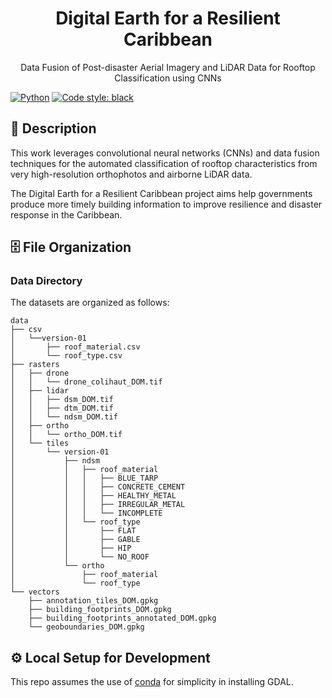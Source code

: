 <div align="center">

# Digital Earth for a Resilient Caribbean 
Data Fusion of Post-disaster Aerial Imagery and LiDAR Data for Rooftop Classification using CNNs

</div>

<a href="https://www.python.org/"><img alt="Python" src="https://img.shields.io/badge/-Python 3.9-blue?style=for-the-badge&logo=python&logoColor=white"></a>
<a href="https://black.readthedocs.io/en/stable/"><img alt="Code style: black" src="https://img.shields.io/badge/code%20style-black-black.svg?style=for-the-badge&labelColor=gray"></a>

## 📜 Description
This work leverages convolutional neural networks (CNNs) and data fusion techniques for the automated classification of rooftop  characteristics from very high-resolution orthophotos and airborne LiDAR data. 

The Digital Earth for a Resilient Caribbean project aims help governments produce more timely building information to improve resilience and disaster response in the Caribbean.

## 🗄 File Organization
### Data Directory
The datasets are organized as follows:
```
data
├── csv
│   └──version-01
│       ├── roof_material.csv
│       └── roof_type.csv
├── rasters
│   ├── drone
│   │   └── drone_colihaut_DOM.tif
│   ├── lidar
│   │   ├── dsm_DOM.tif
│   │   ├── dtm_DOM.tif
│   │   └── ndsm_DOM.tif
│   ├── ortho
│   │   └── ortho_DOM.tif
│   └── tiles
│       └── version-01
│           ├── ndsm
│           │   ├── roof_material
│           │   │   ├── BLUE_TARP
│           │   │   ├── CONCRETE_CEMENT
│           │   │   ├── HEALTHY_METAL
│           │   │   ├── IRREGULAR_METAL
│           │   │   └── INCOMPLETE
│           │   └── roof_type
│           │       ├── FLAT
│           │       ├── GABLE
│           │       ├── HIP
│           │       └── NO_ROOF
│           └── ortho
│               ├── roof_material
│               └── roof_type
└── vectors
	├── annotation_tiles_DOM.gpkg
    ├── building_footprints_DOM.gpkg
    ├── building_footprints_annotated_DOM.gpkg
    └── geoboundaries_DOM.gpkg
```

## ⚙️ Local Setup for Development
This repo assumes the use of [conda](https://docs.conda.io/en/latest/miniconda.html) for simplicity in installing GDAL.